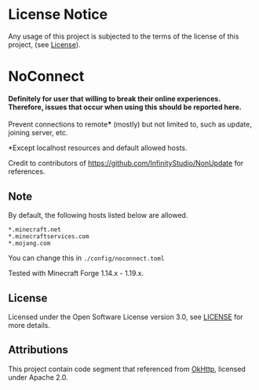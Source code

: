 # License Notice
Any usage of this project is subjected to the terms of the license of this project, (see [License](#License)).

# NoConnect

#### Definitely for user that willing to break their online experiences. Therefore, issues that occur when using this should be reported here.

Prevent connections to remote<b>*</b> (mostly) but not limited to, such as update, joining server, etc.

*Except localhost resources and default allowed hosts.

Credit to contributors of https://github.com/InfinityStudio/NonUpdate for references.

Note
----
By default, the following hosts listed below are allowed.
```
*.minecraft.net
*.minecraftservices.com
*.mojang.com
```
You can change this in `./config/noconnect.toml`

Tested with Minecraft Forge 1.14.x - 1.19.x.

<a name="License" />License
--------
Licensed under the Open Software License version 3.0, see [LICENSE](LICENSE.txt) for more details.

Attributions
--------
This project contain code segment that referenced from 
[OkHttp](https://github.com/square/okhttp/blob/cd722373281202492043f4294fccfe6f691ddc01/okhttp/src/main/kotlin/okhttp3/CertificatePinner.kt#L276),
licensed under Apache 2.0.
